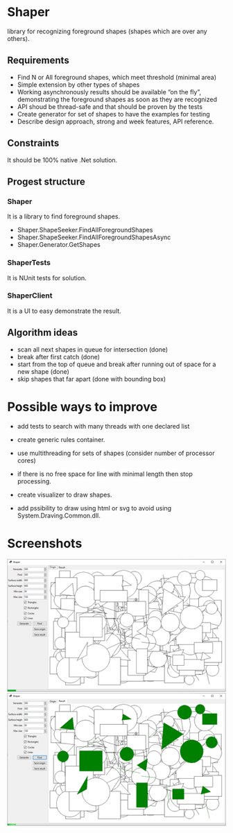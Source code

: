 # Shaper

library for recognizing foreground shapes (shapes which are over any others).

## Requirements

- Find N or All foreground shapes, which meet threshold (minimal area)
- Simple extension by other types of shapes
- Working asynchronously results should be available “on the fly”, demonstrating the foreground shapes as soon as they are recognized
- API shoud be thread-safe and that should be proven by the tests
- Create generator for set of shapes to have the examples for testing
- Describe design approach, strong and week features, API reference.

## Constraints

It should be 100% native .Net solution.

## Progest structure
### Shaper 
It is a library to find foreground shapes.

- Shaper.ShapeSeeker.FindAllForegroundShapes  
- Shaper.ShapeSeeker.FindAllForegroundShapesAsync
- Shaper.Generator.GetShapes

### ShaperTests 

It is NUnit tests for solution.  

### ShaperClient

It is a UI to easy demonstrate the result.

## Algorithm ideas

- scan all next shapes in queue for intersection (done)
- break after first catch (done)
- start from the top of queue and break after running out of space for a new shape (done)
- skip shapes that far apart (done with bounding box)

# Possible ways to improve
- add tests to search with many threads with one declared list
- create generic rules container.

- use multithreading for sets of shapes (consider number of processor cores) 
- if there is no free space for line with minimal length then stop processing.
- create visualizer to draw shapes.
- add pssibility to draw using html or svg to avoid using System.Draving.Common.dll.

# Screenshots
![Alt text](Result/origin.png?raw=true)
![Alt text](Result/result.png?raw=true)